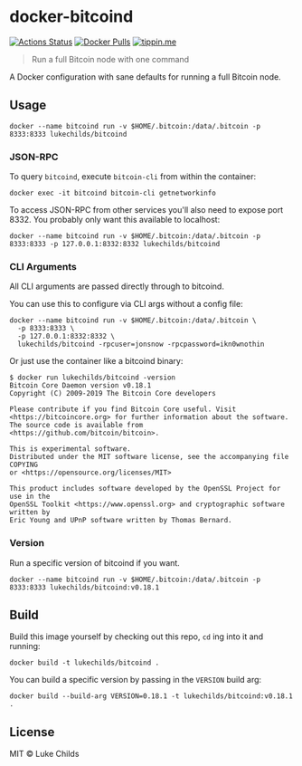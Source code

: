 # docker-bitcoind

[![Actions Status](https://badgen.net/github/checks/lukechilds/docker-bitcoind?icon=github&label=Build%20Status)](https://github.com/lukechilds/docker-bitcoind/actions)
[![Docker Pulls](https://badgen.net/docker/pulls/lukechilds/bitcoind?icon=docker&label=Docker%20pulls)](https://hub.docker.com/r/lukechilds/bitcoind/)
[![tippin.me](https://badgen.net/badge/%E2%9A%A1%EF%B8%8Ftippin.me/@lukechilds/F0918E)](https://tippin.me/@lukechilds)

> Run a full Bitcoin node with one command

A Docker configuration with sane defaults for running a full
Bitcoin node.

## Usage

```
docker --name bitcoind run -v $HOME/.bitcoin:/data/.bitcoin -p 8333:8333 lukechilds/bitcoind
```

### JSON-RPC

To query `bitcoind`, execute `bitcoin-cli` from within the container:

```
docker exec -it bitcoind bitcoin-cli getnetworkinfo
```

To access JSON-RPC from other services you'll also need to expose port 8332. You probably only want this available to localhost:

```
docker --name bitcoind run -v $HOME/.bitcoin:/data/.bitcoin -p 8333:8333 -p 127.0.0.1:8332:8332 lukechilds/bitcoind
```

### CLI Arguments

All CLI arguments are passed directly through to bitcoind.

You can use this to configure via CLI args without a config file:

```
docker --name bitcoind run -v $HOME/.bitcoin:/data/.bitcoin \
  -p 8333:8333 \
  -p 127.0.0.1:8332:8332 \
  lukechilds/bitcoind -rpcuser=jonsnow -rpcpassword=ikn0wnothin
```

Or just use the container like a bitcoind binary:

```
$ docker run lukechilds/bitcoind -version
Bitcoin Core Daemon version v0.18.1
Copyright (C) 2009-2019 The Bitcoin Core developers

Please contribute if you find Bitcoin Core useful. Visit
<https://bitcoincore.org> for further information about the software.
The source code is available from <https://github.com/bitcoin/bitcoin>.

This is experimental software.
Distributed under the MIT software license, see the accompanying file COPYING
or <https://opensource.org/licenses/MIT>

This product includes software developed by the OpenSSL Project for use in the
OpenSSL Toolkit <https://www.openssl.org> and cryptographic software written by
Eric Young and UPnP software written by Thomas Bernard.
```

### Version

Run a specific version of bitcoind if you want.

```
docker --name bitcoind run -v $HOME/.bitcoin:/data/.bitcoin -p 8333:8333 lukechilds/bitcoind:v0.18.1
```

## Build

Build this image yourself by checking out this repo, `cd` ing into it and running:

```
docker build -t lukechilds/bitcoind .
```

You can build a specific version by passing in the `VERSION` build arg:

```
docker build --build-arg VERSION=0.18.1 -t lukechilds/bitcoind:v0.18.1 .
```

## License

MIT © Luke Childs
